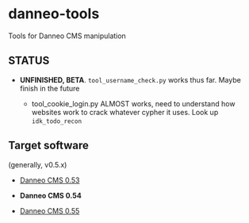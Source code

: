 # danneo-tools
Tools for Danneo CMS manipulation

## STATUS
* **UNFINISHED, BETA**. `tool_username_check.py` works thus far. Maybe finish in the future

	* tool_cookie_login.py ALMOST works, need to understand how websites work to crack whatever cypher it uses. Look up `idk_todo_recon`

## Target software
(generally, v0.5.x)

* [Danneo CMS 0.53](https://archive.org/details/danneo-053)

* **Danneo CMS 0.54**

* [Danneo CMS 0.55](https://archive.org/details/danneo-0.5.5)
